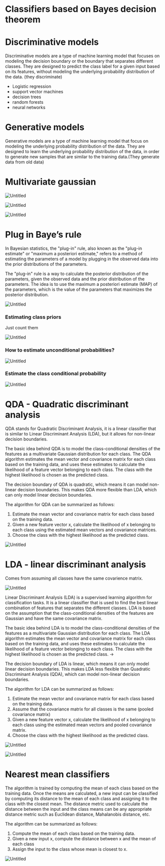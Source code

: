 # Classifiers based on Bayes decision theorem

# Discriminative models

Discriminative models are a type of machine learning model that focuses on modeling the decision boundary or the boundary that separates different classes. They are designed to predict the class label for a given input based on its features, without modeling the underlying probability distribution of the data. (they discriminate)

- Logistic regression
- support vector machines
- decision trees
- random forests
- neural networks

# Generative models

Generative models are a type of machine learning model that focus on modeling the underlying probability distribution of the data. They are designed to learn the underlying probability distribution of the data, in order to generate new samples that are similar to the training data.(They generate data from old data)

# Multivariate gaussian

![Untitled](Classifiers%20based%20on%20Bayes%20decision%20theorem%20091a06c9d6f7461fb1f9d7a78f8075e4/Untitled.png)

![Untitled](Classifiers%20based%20on%20Bayes%20decision%20theorem%20091a06c9d6f7461fb1f9d7a78f8075e4/Untitled%201.png)

![Untitled](Classifiers%20based%20on%20Bayes%20decision%20theorem%20091a06c9d6f7461fb1f9d7a78f8075e4/Untitled%202.png)

# Plug in Baye’s rule

 In Bayesian statistics, the "plug-in" rule, also known as the "plug-in estimate" or "maximum a posteriori estimate," refers to a method of estimating the parameters of a model by plugging in the observed data into the prior distributions of the parameters.

The "plug-in" rule is a way to calculate the posterior distribution of the parameters, given the observed data and the prior distribution of the parameters. The idea is to use the maximum a posteriori estimate (MAP) of the parameters, which is the value of the parameters that maximizes the posterior distribution.

![Untitled](Classifiers%20based%20on%20Bayes%20decision%20theorem%20091a06c9d6f7461fb1f9d7a78f8075e4/Untitled%203.png)

### Estimating class priors

Just count them

![Untitled](Classifiers%20based%20on%20Bayes%20decision%20theorem%20091a06c9d6f7461fb1f9d7a78f8075e4/Untitled%204.png)

### How to estimate unconditional probabilities?

![Untitled](Classifiers%20based%20on%20Bayes%20decision%20theorem%20091a06c9d6f7461fb1f9d7a78f8075e4/Untitled%205.png)

### Estimate the class conditional probability

![Untitled](Classifiers%20based%20on%20Bayes%20decision%20theorem%20091a06c9d6f7461fb1f9d7a78f8075e4/Untitled%206.png)

# QDA - Quadratic discriminant analysis

QDA stands for Quadratic Discriminant Analysis, it is a linear classifier that is similar to Linear Discriminant Analysis (LDA), but it allows for non-linear decision boundaries.

The basic idea behind QDA is to model the class-conditional densities of the features as a multivariate Gaussian distribution for each class. The QDA algorithm estimates the mean vector and covariance matrix for each class based on the training data, and uses these estimates to calculate the likelihood of a feature vector belonging to each class. The class with the highest likelihood is chosen as the predicted class.

The decision boundary of QDA is quadratic, which means it can model non-linear decision boundaries. This makes QDA more flexible than LDA, which can only model linear decision boundaries.

The algorithm for QDA can be summarized as follows:

1. Estimate the mean vector and covariance matrix for each class based on the training data.
2. Given a new feature vector x, calculate the likelihood of x belonging to each class using the estimated mean vectors and covariance matrices.
3. Choose the class with the highest likelihood as the predicted class.

![Untitled](Classifiers%20based%20on%20Bayes%20decision%20theorem%20091a06c9d6f7461fb1f9d7a78f8075e4/Untitled%207.png)

# LDA - linear discriminant analysis

Comes from assuming all classes have the same covarience matrix.

![Untitled](Classifiers%20based%20on%20Bayes%20decision%20theorem%20091a06c9d6f7461fb1f9d7a78f8075e4/Untitled%208.png)

Linear Discriminant Analysis (LDA) is a supervised learning algorithm for classification tasks. It is a linear classifier that is used to find the best linear combination of features that separates the different classes. LDA is based on the assumption that the class-conditional densities of the features are Gaussian and have the same covariance matrix.

The basic idea behind LDA is to model the class-conditional densities of the features as a multivariate Gaussian distribution for each class. The LDA algorithm estimates the mean vector and covariance matrix for each class based on the training data, and uses these estimates to calculate the likelihood of a feature vector belonging to each class. The class with the highest likelihood is chosen as the predicted class. →

The decision boundary of LDA is linear, which means it can only model linear decision boundaries. This makes LDA less flexible than Quadratic Discriminant Analysis (QDA), which can model non-linear decision boundaries.

The algorithm for LDA can be summarized as follows:

1. Estimate the mean vector and covariance matrix for each class based on the training data.
2. Assume that the covariance matrix for all classes is the same (pooled covariance matrix)
3. Given a new feature vector x, calculate the likelihood of x belonging to each class using the estimated mean vectors and pooled covariance matrix.
4. Choose the class with the highest likelihood as the predicted class.

![Untitled](Classifiers%20based%20on%20Bayes%20decision%20theorem%20091a06c9d6f7461fb1f9d7a78f8075e4/Untitled%209.png)

![Untitled](Classifiers%20based%20on%20Bayes%20decision%20theorem%20091a06c9d6f7461fb1f9d7a78f8075e4/Untitled%2010.png)

# Nearest mean classifiers

The algorithm is trained by computing the mean of each class based on the training data. Once the means are calculated, a new input can be classified by computing its distance to the mean of each class and assigning it to the class with the closest mean. The distance metric used to calculate the distance between the input and the class means can be any appropriate distance metric such as Euclidean distance, Mahalanobis distance, etc.

The algorithm can be summarized as follows:

1. Compute the mean of each class based on the training data.
2. Given a new input x, compute the distance between x and the mean of each class
3. Assign the input to the class whose mean is closest to x.

![Untitled](Classifiers%20based%20on%20Bayes%20decision%20theorem%20091a06c9d6f7461fb1f9d7a78f8075e4/Untitled%2011.png)